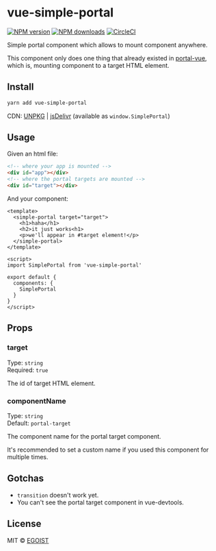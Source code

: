 # vue-simple-portal

[![NPM version](https://img.shields.io/npm/v/vue-simple-portal.svg?style=flat)](https://npmjs.com/package/vue-simple-portal) [![NPM downloads](https://img.shields.io/npm/dm/vue-simple-portal.svg?style=flat)](https://npmjs.com/package/vue-simple-portal) [![CircleCI](https://circleci.com/gh/EGOIST/vue-simple-portal/tree/master.svg?style=shield)](https://circleci.com/gh/EGOIST/vue-simple-portal/tree/master)

Simple portal component which allows to mount component anywhere.

This component only does one thing that already existed in [portal-vue](https://github.com/LinusBorg/portal-vue/), which is, mounting component to a target HTML element.

## Install

```bash
yarn add vue-simple-portal
```

CDN: [UNPKG](https://unpkg.com/vue-simple-portal/) | [jsDelivr](https://cdn.jsdelivr.net/npm/vue-simple-portal/) (available as `window.SimplePortal`)

## Usage

Given an html file:

```html
<!-- where your app is mounted -->
<div id="app"></div>
<!-- where the portal targets are mounted -->
<div id="target"></div>
```

And your component:

```vue
<template>
  <simple-portal target="target">
    <h1>haha</h1>
    <h2>it just works<h1>
    <p>we'll appear in #target element!</p>
  </simple-portal>
</template>

<script>
import SimplePortal from 'vue-simple-portal'

export default {
  components: {
    SimplePortal
  }
}
</script>
```

## Props

### target

Type: `string`<br>
Required: `true`

The id of target HTML element.

### componentName

Type: `string`<br>
Default: `portal-target`

The component name for the portal target component.

It's recommended to set a custom name if you used this component for multiple times.

## Gotchas

- `transition` doesn't work yet.
- You can't see the portal target component in vue-devtools.

## License

MIT &copy; [EGOIST](https://github.com/EGOIST)

